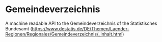 # Gemeindeverzeichnis
A machine readable API to the Gemeindeverzeichnis of the Statistisches Bundesamt (https://www.destatis.de/DE/Themen/Laender-Regionen/Regionales/Gemeindeverzeichnis/_inhalt.html)
